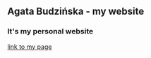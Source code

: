 
Agata Budzińska - my website
-----------

### It's my personal website

[link to my page](https://github.com/bufetova/bufetova.github.io)